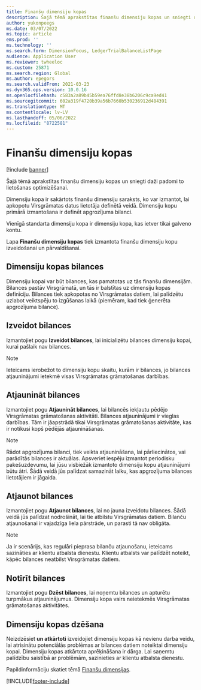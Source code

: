 ```yaml
---
title: Finanšu dimensiju kopas
description: Šajā tēmā aprakstītas finanšu dimensiju kopas un sniegti daži padomi to lietošanas optimizēšanai.
author: yukonpeegs
ms.date: 03/07/2022
ms.topic: article
ems.prod: ''
ms.technology: ''
ms.search.form: DimensionFocus, LedgerTrialBalanceListPage
audience: Application User
ms.reviewer: twheeloc
ms.custom: 25871
ms.search.region: Global
ms.author: epegors
ms.search.validFrom: 2021-03-23
ms.dyn365.ops.version: 10.0.16
ms.openlocfilehash: c583a2a89b45b59ea76ffd8e38b6206c9ca9ed41
ms.sourcegitcommit: 602a319f4720b39a56b7660b530236912d484391
ms.translationtype: MT
ms.contentlocale: lv-LV
ms.lasthandoff: 05/06/2022
ms.locfileid: "8722581"
---
```

# <a name="financial-dimension-sets"></a>Finanšu dimensiju kopas

[!include [banner](../includes/banner.md)]

Šajā tēmā aprakstītas finanšu dimensiju kopas un sniegti daži padomi to lietošanas optimizēšanai.

Dimensiju kopa ir sakārtots finanšu dimensiju saraksts, ko var izmantot, lai apkopotu Virsgrāmatas datus lietotāja definētā veidā. Dimensiju kopu primārā izmantošana ir definēt apgrozījuma bilanci.

Vienīgā standarta dimensiju kopa ir dimensiju kopa, kas ietver tikai galveno kontu.

Lapa **Finanšu dimensiju kopas** tiek izmantota finanšu dimensiju kopu izveidošanai un pārvaldīšanai.

## <a name="dimension-set-balances"></a>Dimensiju kopas bilances

Dimensiju kopai var būt bilances, kas pamatotas uz tās finanšu dimensijām. Bilances pastāv Virsgrāmatā, un tās ir balstītas uz dimensiju kopas definīciju. Bilances tiek apkopotas no Virsgrāmatas datiem, lai palīdzētu uzlabot veiktspēju to izgūšanas laikā (piemēram, kad tiek ģenerēta apgrozījuma bilance).

## <a name="create-balances"></a>Izveidot bilances

Izmantojiet pogu **Izveidot bilances**, lai inicializētu bilances dimensiju kopai, kurai pašlaik nav bilances.

> [!NOTE]
> Ieteicams ierobežot to dimensiju kopu skaitu, kurām ir bilances, jo bilances atjauninājumi ietekmē visas Virsgrāmatas grāmatošanas darbības.

## <a name="update-balances"></a>Atjaunināt bilances

Izmantojiet pogu **Atjaunināt bilances**, lai bilancēs iekļautu pēdējo Virsgrāmatas grāmatošanas aktivitāti. Bilances atjauninājumi ir vieglas darbības. Tām ir jāapstrādā tikai Virsgrāmatas grāmatošanas aktivitāte, kas ir notikusi kopš pēdējās atjaunināšanas.

> [!NOTE]
> Rādot apgrozījuma bilanci, tiek veikta atjaunināšana, lai pārliecinātos, vai parādītās bilances ir aktuālas. Apsveriet iespēju izmantot periodisku pakešuzdevumu, lai jūsu visbiežāk izmantoto dimensiju kopu atjauninājumi būtu ātri. Šādā veidā jūs palīdzat samazināt laiku, kas apgrozījuma bilances lietotājiem ir jāgaida.

## <a name="rebuild-balances"></a>Atjaunot bilances

Izmantojiet pogu **Atjaunot bilances**, lai no jauna izveidotu bilances. Šādā veidā jūs palīdzat nodrošināt, lai tie atbilstu Virsgrāmatas datiem. Bilanču atjaunošanai ir vajadzīga liela pārstrāde, un parasti tā nav obligāta.

> [!NOTE]
> Ja ir scenārijs, kas regulāri pieprasa bilanču atjaunošanu, ieteicams sazināties ar klientu atbalsta dienestu. Klientu atbalsts var palīdzēt noteikt, kāpēc bilances neatbilst Virsgrāmatas datiem.

## <a name="clear-balances"></a>Notīrīt bilances

Izmantojiet pogu **Dzēst bilances**, lai noņemtu bilances un apturētu turpmākus atjauninājumus. Dimensiju kopa vairs neietekmēs Virsgrāmatas grāmatošanas aktivitātes.

## <a name="delete-a-dimension-set"></a>Dimensiju kopas dzēšana

Neizdzēsiet **un atkārtoti** izveidojiet dimensiju kopas kā nevienu darba veidu, lai atrisinātu potenciālās problēmas ar bilances datiem noteiktai dimensiju kopai. Dimensiju kopas atkārtota aprēķināšana ir dārga. Lai saņemtu palīdzību saistībā ar problēmām, sazinieties ar klientu atbalsta dienestu. 


Papildinformāciju skatiet tēmā [Finanšu dimensijas](financial-dimensions.md).

[!INCLUDE[footer-include](../../includes/footer-banner.md)]
